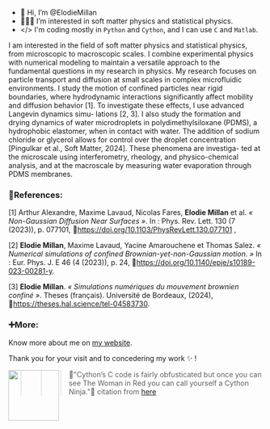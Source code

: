 - 👋 Hi, I’m @ElodieMillan
- 👩🏻‍🔬 I’m interested in soft matter physics and statistical physics.
- </> I'm coding mostly in `Python` and `Cython`, and I can use `C` and `Matlab`.

I am interested in the field of soft matter physics and statistical physics, from microscopic to macroscopic
scales. I combine experimental physics with numerical modeling to maintain a versatile approach to the
fundamental questions in my research in physics.
My research focuses on particle transport and diffusion at small scales in complex microfluidic environments.
I study the motion of confined particles near rigid boundaries, where hydrodynamic interactions significantly
affect mobility and diffusion behavior [1]. To investigate these effects, I use advanced Langevin dynamics simu-
lations [2, 3].
I also study the formation and drying dynamics of water microdroplets in polydimethylsiloxane (PDMS), a
hydrophobic elastomer, when in contact with water. The addition of sodium chloride or glycerol allows for
control over the droplet concentration [Pingulkar et al., Soft Matter, 2024]. These phenomena are investiga-
ted at the microscale using interferometry, rheology, and physico-chemical analysis, and at the macroscale by
measuring water evaporation through PDMS membranes.

### 📰References: 
[1] Arthur Alexandre, Maxime Lavaud, Nicolas Fares, **Elodie Millan** et al. _« Non-Gaussian Diffusion
Near Surfaces »_. In : Phys. Rev. Lett. 130 (7 (2023)), p. 077101, 🔗https://doi.org/10.1103/PhysRevLett.130.077101 ,

[2] **Elodie Millan**, Maxime Lavaud, Yacine Amarouchene et Thomas Salez. _« Numerical simulations of
confined Brownian-yet-non-Gaussian motion. »_ In : Eur. Phys. J. E 46 (4 (2023)), p. 24, 🔗https://doi.org/10.1140/epje/s10189-023-00281-y.

[3] **Elodie Millan**. _« Simulations numériques du mouvement brownien confiné »_. Theses (français). Université de
Bordeaux, (2024), 🔗https://theses.hal.science/tel-04583730.

### ➕More:
Know more about me on [my website](https://elodyymillan.wixsite.com/elodiemillan/fr).


Thank you for your visit and to concedering my work ✨ !

<a href="url"><img src="https://octodex.github.com/images/labtocat.png" align="left" width="100" ></a>

>>> 🔮"Cython’s C code is fairly obfusticated but once you can see The Woman in Red you can call yourself a Cython Ninja."🔮
>>> citation from [here](https://notes-on-cython.readthedocs.io/en/latest/misc.html)
